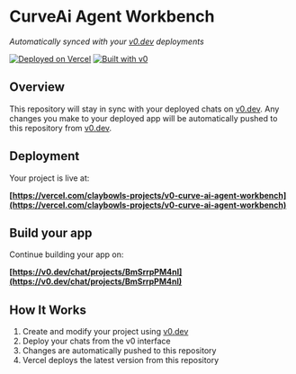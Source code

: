# CurveAi Agent Workbench

*Automatically synced with your [v0.dev](https://v0.dev) deployments*

[![Deployed on Vercel](https://img.shields.io/badge/Deployed%20on-Vercel-black?style=for-the-badge&logo=vercel)](https://vercel.com/claybowls-projects/v0-curve-ai-agent-workbench)
[![Built with v0](https://img.shields.io/badge/Built%20with-v0.dev-black?style=for-the-badge)](https://v0.dev/chat/projects/BmSrrpPM4nI)

## Overview

This repository will stay in sync with your deployed chats on [v0.dev](https://v0.dev).
Any changes you make to your deployed app will be automatically pushed to this repository from [v0.dev](https://v0.dev).

## Deployment

Your project is live at:

**[https://vercel.com/claybowls-projects/v0-curve-ai-agent-workbench](https://vercel.com/claybowls-projects/v0-curve-ai-agent-workbench)**

## Build your app

Continue building your app on:

**[https://v0.dev/chat/projects/BmSrrpPM4nI](https://v0.dev/chat/projects/BmSrrpPM4nI)**

## How It Works

1. Create and modify your project using [v0.dev](https://v0.dev)
2. Deploy your chats from the v0 interface
3. Changes are automatically pushed to this repository
4. Vercel deploys the latest version from this repository
